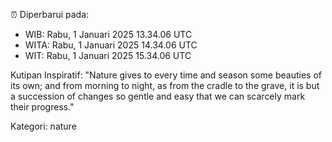 ⏰ Diperbarui pada:
- WIB: Rabu, 1 Januari 2025 13.34.06 UTC
- WITA: Rabu, 1 Januari 2025 14.34.06 UTC
- WIT: Rabu, 1 Januari 2025 15.34.06 UTC

Kutipan Inspiratif:
"Nature gives to every time and season some beauties of its own; and from morning to night, as from the cradle to the grave, it is but a succession of changes so gentle and easy that we can scarcely mark their progress."


Kategori: nature

